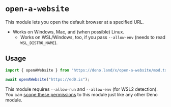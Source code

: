 # `open-a-website` #
This module lets you open the default browser at a specified URL.

- Works on Windows, Mac, and (when possible) Linux.
  - Works on WSL/Windows, too, if you pass `--allow-env` (needs to read `WSL_DISTRO_NAME`).

## Usage ##
```ts
import { openAWebsite } from "https://deno.land/x/open-a-website/mod.ts";

await openAWebsite("https://ed0.is");
```

This module requires `--allow-run` and `--allow-env` (for WSL2 detection). You can [scope these permissions](https://deno.land/manual/getting_started/permissions) to this module just like any other Deno module.
